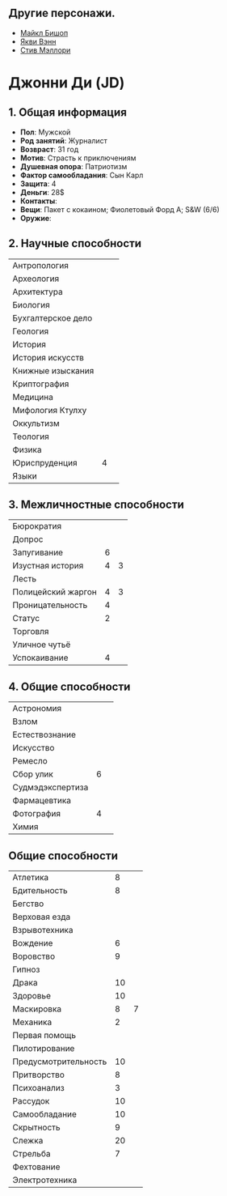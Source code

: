 ## Другие персонажи.
- [Майкл Бишоп](./characters/bishop)
- [Якви Вэнн](./characters/yakvi)
- [Стив Мэллори](./characters/steve)

# Джонни Ди (JD)

## 1. Общая информация

- **Пол**: Мужской
- **Род занятий**: Журналист
- **Возвраст**: 31 год
- **Мотив**: Страсть к приключениям
- **Душевная опора**: Патриотизм
- **Фактор самообладания**: Сын Карл
- **Защита**: 4
- **Деньги**: 28\$
- **Контакты**:
- **Вещи**: Пакет с кокаином; Фиолетовый Форд А; S&W (6/6)
- **Оружие**:

## 2. Научные способности

|                    |     |     |
| ------------------ | --- | --- |
| Антропология       |     |     |
| Археология         |     |     |
| Архитектура        |     |     |
| Биология           |     |     |
| Бухгалтерское дело |     |     |
| Геология           |     |     |
| История            |     |     |
| История искусств   |     |     |
| Книжные изыскания  |     |     |
| Криптография       |     |     |
| Медицина           |     |     |
| Мифология Ктулху   |     |     |
| Оккультизм         |     |     |
| Теология           |     |     |
| Физика             |     |     |
| Юриспруденция      | 4   |     |
| Языки              |     |     |

## 3. Межличностные способности

|                    |     |     |
| ------------------ | --- | --- |
| Бюрократия         |     |     |
| Допрос             |     |     |
| Запугивание        | 6   |     |
| Изустная история   | 4   | 3   |
| Лесть              |     |     |
| Полицейский жаргон | 4   | 3   |
| Проницательность   | 4   |     |
| Статус             | 2   |     |
| Торговля           |     |     |
| Уличное чутьё      |     |     |
| Успокаивание       | 4   |     |

## 4. Общие способности

|                  |     |     |
| ---------------- | --- | --- |
| Астрономия       |     |     |
| Взлом            |     |     |
| Естествознание   |     |     |
| Искусство        |     |     |
| Ремесло          |     |     |
| Сбор улик        | 6   |     |
| Судмэдэкспертиза |     |     |
| Фармацевтика     |     |     |
| Фотография       | 4   |     |
| Химия            |     |     |

## Общиe способности

|                      |     |     |
| -------------------- | --- | --- |
| Атлетика             | 8   |     |
| Бдительность         | 8   |     |
| Бегство              |     |     |
| Верховая езда        |     |     |
| Взрывотехника        |     |     |
| Вождение             | 6   |     |
| Воровство            | 9   |     |
| Гипноз               |     |     |
| Драка                | 10  |     |
| Здоровье             | 10  |     |
| Маскировка           | 8   | 7   |
| Механика             | 2   |     |
| Первая помощь        |     |     |
| Пилотирование        |     |     |
| Предусмотрительность | 10  |     |
| Притворство          | 8   |     |
| Психоанализ          | 3   |     |
| Рассудок             | 10  |     |
| Самообладание        | 10  |     |
| Скрытность           | 9   |     |
| Слежка               | 20  |     |
| Стрельба             | 7   |     |
| Фехтование           |     |     |
| Электротехника       |     |     |
